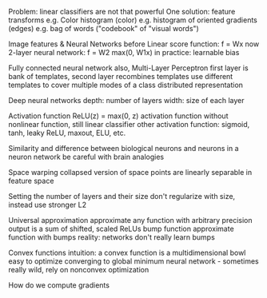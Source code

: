 Problem: linear classifiers are not that powerful
One solution: feature transforms
	e.g. Color histogram (color)
	e.g. histogram of oriented gradients (edges)
	e.g. bag of words ("codebook" of "visual words")

Image features & Neural Networks
	before Linear score function: f = Wx
	now 2-layer neural network: f = W2 max(0, W1x)
	in practice: learnable bias

Fully connected neural network
	also, Multi-Layer Perceptron
	first layer is bank of templates, second layer recombines templates
	use different templates to cover multiple modes of a class
	distributed representation

Deep neural networks
	depth: number of layers
	width: size of each layer

Activation function
	ReLU(z) = max(0, z)
	activation function
	without nonlinear function, still linear classifier
	other activation function: sigmoid, tanh, leaky ReLU, maxout, ELU, etc.

Similarity and difference between biological neurons and neurons in a neuron network
	be careful with brain analogies

Space warping
	collapsed version of space
	points are linearly separable in feature space

Setting the number of layers and their size
	don't regularize with size, instead use stronger L2

Universal approximation
	approximate any function with arbitrary precision
	output is a sum of shifted, scaled ReLUs
	bump function
	approximate function with bumps
	reality: networks don't really learn bumps

Convex functions
	intuition: a convex function is a multidimensional bowl
	easy to optimize
	converging to global minimum
	neural network - sometimes really wild, rely on nonconvex optimization

How do we compute gradients